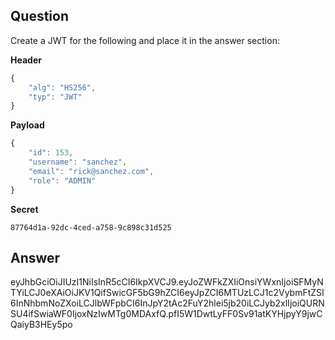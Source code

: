 ## Question

Create a JWT for the following and place it in the answer section:

**Header**

```js
{
    "alg": "HS256",
    "typ": "JWT"
}
```

**Payload**

```js
{
    "id": 153,
    "username": "sanchez",
    "email": "rick@sanchez.com",
    "role": "ADMIN"
}
```

**Secret**

```
87764d1a-92dc-4ced-a758-9c898c31d525
```

## Answer

eyJhbGciOiJIUzI1NiIsInR5cCI6IkpXVCJ9.eyJoZWFkZXIiOnsiYWxnIjoiSFMyNTYiLCJ0eXAiOiJKV1QifSwicGF5bG9hZCI6eyJpZCI6MTUzLCJ1c2VybmFtZSI6InNhbmNoZXoiLCJlbWFpbCI6InJpY2tAc2FuY2hlei5jb20iLCJyb2xlIjoiQURNSU4ifSwiaWF0IjoxNzIwMTg0MDAxfQ.pfI5W1DwtLyFF0Sv91atKYHjpyY9jwCQaiyB3HEy5po
